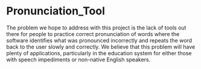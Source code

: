 # Pronunciation_Tool
The problem we hope to address with this project is the lack of tools out there for people to practice correct pronunciation of words where the software identifies what was pronounced incorrectly and repeats the word back to the user slowly and correctly. We believe that this problem will have plenty of applications, particularly in the education system for either those with speech impediments or non-native English speakers.
